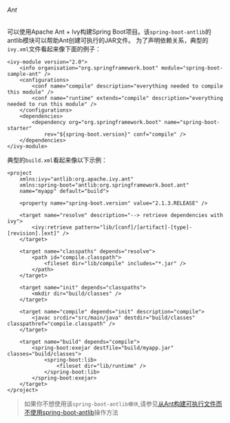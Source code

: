 ###### Ant
可以使用Apache Ant + lvy构建Spring Boot项目。该`spring-boot-antlib`的antlib模块可以帮助Ant创建可执行的JAR文件。
为了声明依赖关系，典型的`ivy.xml`文件看起来像下面的例子：
```
<ivy-module version="2.0">
	<info organisation="org.springframework.boot" module="spring-boot-sample-ant" />
	<configurations>
		<conf name="compile" description="everything needed to compile this module" />
		<conf name="runtime" extends="compile" description="everything needed to run this module" />
	</configurations>
	<dependencies>
		<dependency org="org.springframework.boot" name="spring-boot-starter"
			rev="${spring-boot.version}" conf="compile" />
	</dependencies>
</ivy-module>
```
典型的`build.xml`看起来像以下示例：
```
<project
	xmlns:ivy="antlib:org.apache.ivy.ant"
	xmlns:spring-boot="antlib:org.springframework.boot.ant"
	name="myapp" default="build">

	<property name="spring-boot.version" value="2.1.3.RELEASE" />

	<target name="resolve" description="--> retrieve dependencies with ivy">
		<ivy:retrieve pattern="lib/[conf]/[artifact]-[type]-[revision].[ext]" />
	</target>

	<target name="classpaths" depends="resolve">
		<path id="compile.classpath">
			<fileset dir="lib/compile" includes="*.jar" />
		</path>
	</target>

	<target name="init" depends="classpaths">
		<mkdir dir="build/classes" />
	</target>

	<target name="compile" depends="init" description="compile">
		<javac srcdir="src/main/java" destdir="build/classes" classpathref="compile.classpath" />
	</target>

	<target name="build" depends="compile">
		<spring-boot:exejar destfile="build/myapp.jar" classes="build/classes">
			<spring-boot:lib>
				<fileset dir="lib/runtime" />
			</spring-boot:lib>
		</spring-boot:exejar>
	</target>
</project>
```
> 如果你不想使用该`spring-boot-antlib模块`,请参见[从Ant构建可执行文件而不使用spring-boot-antlib](https://docs.spring.io/spring-boot/docs/2.1.3.RELEASE/reference/html/howto-build.html#howto-build-an-executable-archive-with-ant)操作方法


